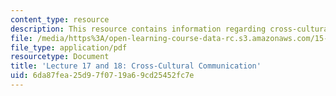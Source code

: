 ```yaml
---
content_type: resource
description: This resource contains information regarding cross-cultural communication.
file: /media/https%3A/open-learning-course-data-rc.s3.amazonaws.com/15-279-management-communication-for-undergraduates-fall-2012/6da87fea25d97f0719a69cd25452fc7e_MIT15_279F12_lec17and18.pdf
file_type: application/pdf
resourcetype: Document
title: 'Lecture 17 and 18: Cross-Cultural Communication'
uid: 6da87fea-25d9-7f07-19a6-9cd25452fc7e
---
```

